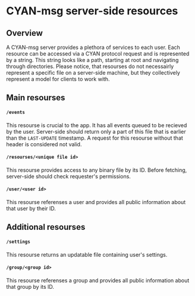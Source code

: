 CYAN-msg server-side resources
==============================

Overview
--------

A CYAN-msg server provides a plethora of services to each user. Each resource can be accessed via a CYAN protocol request and is represented by a string. This string looks like a path, starting at root and navigating through directories. Please notice, that resourses do not necessairly represent a specific file on a server-side machine, but they collectively represent a model for clients to work with.

Main resourses
--------------

#### `/events`

This resourse is crucial to the app. It has all events queued to be recieved by the user. Server-side should return only a part of this file that is earlier than the `LAST-UPDATE` timestamp. A request for this resourse without that header is considered not valid.

#### `/resourses/<unique file id>`

This resourse provides access to any binary file by its ID. Before fetching, server-side should check requester's permissions.

#### `/user/<user id>`

This resourse referenses a user and provides all public information about that user by their ID.

Additional resourses
--------------------

#### `/settings`

This resourse returns an updatable file containing user's settings.

#### `/group/<group id>`

This resourse referenses a group and provides all public information about that group by its ID.
